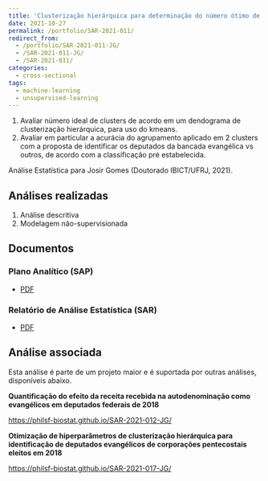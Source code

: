 ```yaml
---
title: 'Clusterização hierárquica para determinação do número ótimo de clusters de deputados federais evangélicos eleitos em 2018'
date: 2021-10-27
permalink: /portfolio/SAR-2021-011/
redirect_from:
  - /portfolio/SAR-2021-011-JG/
  - /SAR-2021-011-JG/
  - /SAR-2021-011/
categories:
  - cross-sectional
tags:
  - machine-learning
  - unsupervised-learning
---
```

1. Avaliar número ideal de clusters de acordo em um dendograma de
   clusterização hierárquica, para uso do kmeans.
1. Avaliar em particular a acurácia do agrupamento aplicado em 2
   clusters com a proposta de identificar os deputados da bancada
   evangélica vs outros, de acordo com a classificação pré
   estabelecida.

Análise Estatística para Josir Gomes (Doutorado IBICT/UFRJ, 2021).

## Análises realizadas

1. Análise descritiva
1. Modelagem não-supervisionada

## Documentos

### Plano Analítico (SAP)

- [PDF][sap]

### Relatório de Análise Estatística (SAR)

- [PDF][sar]

## Análise associada

Esta análise é parte de um projeto maior e é suportada por outras análises, disponíveis abaixo.

**Quantificação do efeito da receita recebida na autodenominação como evangélicos em deputados federais de 2018**

<https://philsf-biostat.github.io/SAR-2021-012-JG/>

**Otimização de hiperparâmetros de clusterização hierárquica para identificação de deputados evangélicos de corporações pentecostais eleitos em 2018**

<https://philsf-biostat.github.io/SAR-2021-017-JG/>

<!-- --- -->

[sap]: /files/SAP-2021-011-JG-v01.pdf

[sar]: /files/SAR-2021-011-JG-v01.pdf
